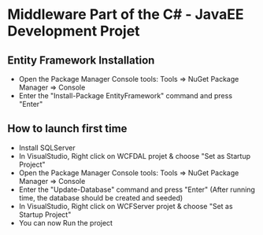 # Middleware Part of the C# - JavaEE Development Projet

## Entity Framework Installation
* Open the Package Manager Console tools: Tools => NuGet Package Manager => Console
* Enter the "Install-Package EntityFramework" command and press "Enter"


## How to launch first time
* Install SQLServer
* In VisualStudio, Right click on WCFDAL projet & choose "Set as Startup Project"
* Open the Package Manager Console tools: Tools => NuGet Package Manager => Console
* Enter the "Update-Database" command and press "Enter" (After running time, the database should be created and seeded)
* In VisualStudio, Right click on WCFServer projet & choose "Set as Startup Project"
* You can now Run the project